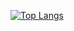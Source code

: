 [![Top Langs](https://github-readme-stats.vercel.app/api/top-langs/?username=soooota1201&layout=compact&theme=radical)](https://github.com/anuraghazra/github-readme-stats)
